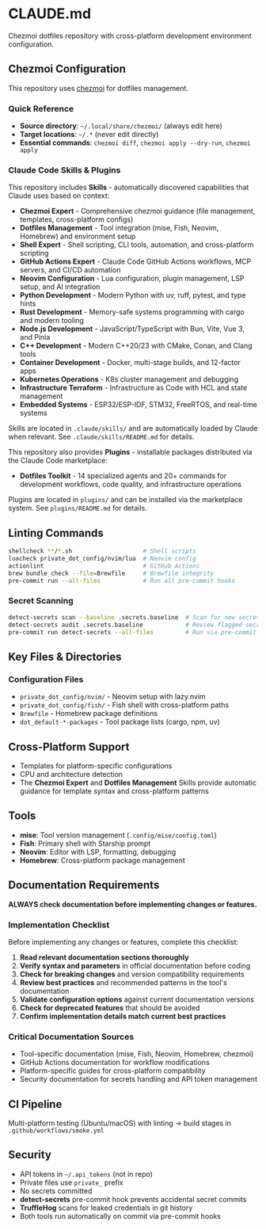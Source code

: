 # CLAUDE.md

Chezmoi dotfiles repository with cross-platform development environment configuration.

## Chezmoi Configuration

This repository uses [chezmoi](https://www.chezmoi.io/) for dotfiles management.

### Quick Reference
- **Source directory**: `~/.local/share/chezmoi/` (always edit here)
- **Target locations**: `~/.*` (never edit directly)
- **Essential commands**: `chezmoi diff`, `chezmoi apply --dry-run`, `chezmoi apply`

### Claude Code Skills & Plugins
This repository includes **Skills** - automatically discovered capabilities that Claude uses based on context:
- **Chezmoi Expert** - Comprehensive chezmoi guidance (file management, templates, cross-platform configs)
- **Dotfiles Management** - Tool integration (mise, Fish, Neovim, Homebrew) and environment setup
- **Shell Expert** - Shell scripting, CLI tools, automation, and cross-platform scripting
- **GitHub Actions Expert** - Claude Code GitHub Actions workflows, MCP servers, and CI/CD automation
- **Neovim Configuration** - Lua configuration, plugin management, LSP setup, and AI integration
- **Python Development** - Modern Python with uv, ruff, pytest, and type hints
- **Rust Development** - Memory-safe systems programming with cargo and modern tooling
- **Node.js Development** - JavaScript/TypeScript with Bun, Vite, Vue 3, and Pinia
- **C++ Development** - Modern C++20/23 with CMake, Conan, and Clang tools
- **Container Development** - Docker, multi-stage builds, and 12-factor apps
- **Kubernetes Operations** - K8s cluster management and debugging
- **Infrastructure Terraform** - Infrastructure as Code with HCL and state management
- **Embedded Systems** - ESP32/ESP-IDF, STM32, FreeRTOS, and real-time systems

Skills are located in `.claude/skills/` and are automatically loaded by Claude when relevant. See `.claude/skills/README.md` for details.

This repository also provides **Plugins** - installable packages distributed via the Claude Code marketplace:
- **Dotfiles Toolkit** - 14 specialized agents and 20+ commands for development workflows, code quality, and infrastructure operations

Plugins are located in `plugins/` and can be installed via the marketplace system. See `plugins/README.md` for details.

## Linting Commands

```bash
shellcheck **/*.sh                    # Shell scripts
luacheck private_dot_config/nvim/lua  # Neovim config
actionlint                            # GitHub Actions
brew bundle check --file=Brewfile     # Brewfile integrity
pre-commit run --all-files            # Run all pre-commit hooks
```

### Secret Scanning
```bash
detect-secrets scan --baseline .secrets.baseline  # Scan for new secrets
detect-secrets audit .secrets.baseline            # Review flagged secrets
pre-commit run detect-secrets --all-files         # Run via pre-commit
```

## Key Files & Directories

### Configuration Files
- `private_dot_config/nvim/` - Neovim setup with lazy.nvim
- `private_dot_config/fish/` - Fish shell with cross-platform paths
- `Brewfile` - Homebrew package definitions
- `dot_default-*-packages` - Tool package lists (cargo, npm, uv)

## Cross-Platform Support

- Templates for platform-specific configurations
- CPU and architecture detection
- The **Chezmoi Expert** and **Dotfiles Management** Skills provide automatic guidance for template syntax and cross-platform patterns

## Tools

- **mise**: Tool version management (`.config/mise/config.toml`)
- **Fish**: Primary shell with Starship prompt
- **Neovim**: Editor with LSP, formatting, debugging
- **Homebrew**: Cross-platform package management

## Documentation Requirements
**ALWAYS check documentation before implementing changes or features.**

### Implementation Checklist
Before implementing any changes or features, complete this checklist:

1. **Read relevant documentation sections thoroughly**
2. **Verify syntax and parameters** in official documentation before coding
3. **Check for breaking changes** and version compatibility requirements
4. **Review best practices** and recommended patterns in the tool's documentation
5. **Validate configuration options** against current documentation versions
6. **Check for deprecated features** that should be avoided
7. **Confirm implementation details match current best practices**

### Critical Documentation Sources
- Tool-specific documentation (mise, Fish, Neovim, Homebrew, chezmoi)
- GitHub Actions documentation for workflow modifications
- Platform-specific guides for cross-platform compatibility
- Security documentation for secrets handling and API token management

## CI Pipeline

Multi-platform testing (Ubuntu/macOS) with linting → build stages in `.github/workflows/smoke.yml`

## Security

- API tokens in `~/.api_tokens` (not in repo)
- Private files use `private_` prefix
- No secrets committed
- **detect-secrets** pre-commit hook prevents accidental secret commits
- **TruffleHog** scans for leaked credentials in git history
- Both tools run automatically on commit via pre-commit hooks
